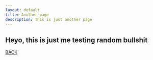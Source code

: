 ```yaml
---
layout: default
title: Another page
description: This is just another page
---
```


## Heyo, this is just me testing random bullshit
[BACK](./home.html)